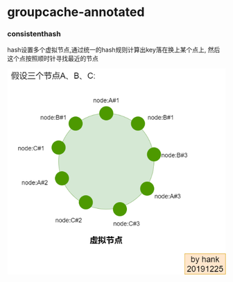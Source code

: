 # groupcache-annotated

### consistenthash
hash设置多个虚拟节点,通过统一的hash规则计算出key落在换上某个点上,
然后这个点按照顺时针寻找最近的节点

![consistenthash](../doc/images/consistenthash.png)

    